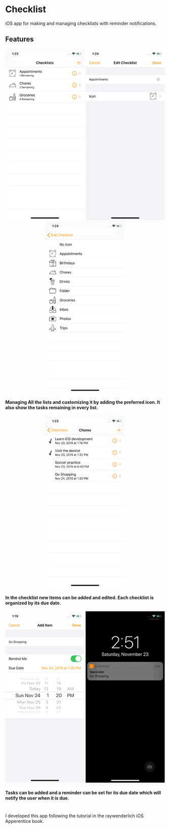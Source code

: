# Checklist
iOS app for making and managing checklists with reminder notifications.

## Features
<p align="center"><img src="https://raw.githubusercontent.com/MohammedHamdi/Checklist/master/Screenshots/AllChecklists.png" alt="AllChecklists" width="250" height="541">   <img src="https://raw.githubusercontent.com/MohammedHamdi/Checklist/master/Screenshots/ChecklistEdit.png" alt="ChecklistEdit" width="250" height="541">   <img src="https://raw.githubusercontent.com/MohammedHamdi/Checklist/master/Screenshots/IconPicker.png" alt="IconPicker" width="250" height="541"></p>

#### Managing All the lists and customizing it by adding the preferred icon. It also show the tasks remaining in every list.


<p align="center"><img src="https://raw.githubusercontent.com/MohammedHamdi/Checklist/master/Screenshots/Checklist.png" alt="Checklist" width="250" height="541"></p>

#### In the checklist new items can be added and edited. Each checklist is organized by its due date.


<p align="center"><img src="https://raw.githubusercontent.com/MohammedHamdi/Checklist/master/Screenshots/AddItem.png" alt="AddItem" width="250" height="541">   <img src="https://raw.githubusercontent.com/MohammedHamdi/Checklist/master/Screenshots/Notification.png" alt="Notification" width="250" height="541"></p>

#### Tasks can be added and a reminder can be set for its due date which will notify the user when it is due.


#
I developed this app following the tutorial in the raywenderlich iOS Apperentice book.
